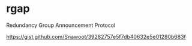 rgap
====

Redundancy Group Announcement Protocol

https://gist.github.com/Snawoot/39282757e5f7db40632e5e01280b683f
